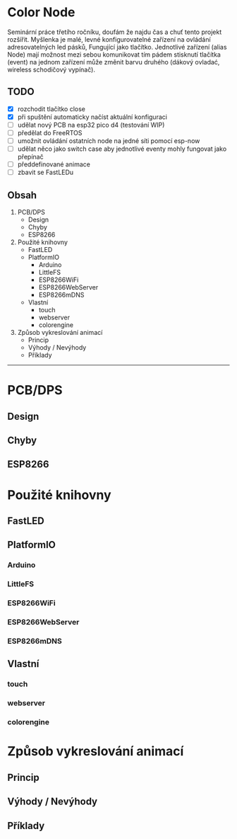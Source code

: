 # Color Node

Seminární práce třetího ročníku, doufám že najdu čas a chuť tento projekt rozšířit. Myšlenka je malé, levné konfigurovatelné zařízení na ovládání adresovatelných led pásků,
Fungující jako tlačítko. Jednotlivé zařízení (alias Node) mají možnost mezi sebou komunikovat tím pádem stisknutí tlačítka (event) na jednom zařízení může změnit barvu druhého
(dákový ovladać, wireless schodičový vypínač).

## TODO

- [X] rozchodit tlačítko close
- [X] při spuštění automaticky načíst aktuální konfiguraci
- [ ] udělat nový PCB na esp32 pico d4 (testování WIP)
- [ ] předělat do FreeRTOS
- [ ] umožnit ovládání ostatních node na jedné síti pomocí esp-now
- [ ] udělat něco jako switch case aby jednotlivé eventy mohly fungovat jako přepínač
- [ ] předdefinované animace
- [ ] zbavit se FastLEDu

## Obsah
1.  PCB/DPS
    * Design
    * Chyby
    * ESP8266
3. Použité knihovny
    * FastLED
    * PlatformIO
        * Arduino
        * LittleFS
        * ESP8266WiFi
        * ESP8266WebServer
        * ESP8266mDNS
    * Vlastní
        * touch
        * webserver
        * colorengine
5. Způsob vykreslování animací
    * Princip
    * Výhody / Nevýhody
    * Příklady
---

# PCB/DPS

## Design

## Chyby

## ESP8266

# Použité knihovny

## FastLED

## PlatformIO

### Arduino

### LittleFS

### ESP8266WiFi

### ESP8266WebServer

### ESP8266mDNS

## Vlastní

### touch

### webserver

### colorengine

# Způsob vykreslování animací

## Princip

## Výhody / Nevýhody

## Příklady

